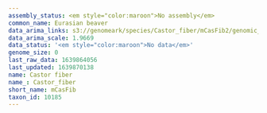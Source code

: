 ```yaml
---
assembly_status: <em style="color:maroon">No assembly</em>
common_name: Eurasian beaver
data_arima_links: s3://genomeark/species/Castor_fiber/mCasFib2/genomic_data/arima/<br>
data_arima_scale: 1.9669
data_status: '<em style="color:maroon">No data</em>'
genome_size: 0
last_raw_data: 1639864056
last_updated: 1639870138
name: Castor fiber
name_: Castor_fiber
short_name: mCasFib
taxon_id: 10185
---
```

